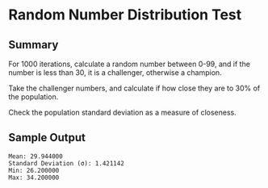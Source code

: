 # Random Number Distribution Test

## Summary

For 1000 iterations, calculate a random number between 0-99, and if the
number is less than 30, it is a challenger, otherwise a champion.

Take the challenger numbers, and calculate if how close they are to 30%
of the population.

Check the population standard deviation as a measure of closeness.

## Sample Output

```text
Mean: 29.944000
Standard Deviation (σ): 1.421142
Min: 26.200000
Max: 34.200000
```
